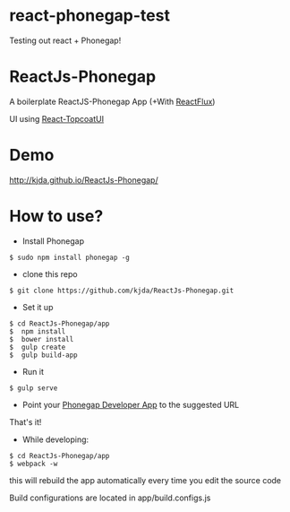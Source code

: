 # react-phonegap-test
Testing out react + Phonegap!


ReactJs-Phonegap
================

A boilerplate ReactJS-Phonegap App (+With [ReactFlux][1])

UI using [React-TopcoatUI][2]


Demo
====
http://kjda.github.io/ReactJs-Phonegap/

How to use?
===========

* Install Phonegap 
```
$ sudo npm install phonegap -g
```

* clone this repo
```
$ git clone https://github.com/kjda/ReactJs-Phonegap.git
```

* Set it up
```
$ cd ReactJs-Phonegap/app
$  npm install
$  bower install
$  gulp create
$  gulp build-app
```

* Run it
```
$ gulp serve
```

* Point your [Phonegap Developer App][3] to the suggested URL

That's it!

* While developing:
```
$ cd ReactJs-Phonegap/app
$ webpack -w
```

this will rebuild the app automatically every time you edit the source code

Build configurations are located in app/build.configs.js

[1]: //github.com/kjda/ReactFlux
[2]: //github.com/kjda/react-topui
[3]: //github.com/phonegap/phonegap-app-developer
